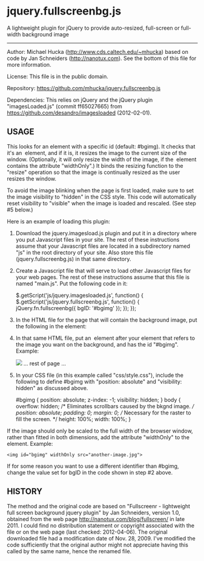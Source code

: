 jquery.fullscreenbg.js
======================

A lightweight plugin for jQuery to provide auto-resized, full-screen or
full-width background image

- - -

Author:        Michael Hucka (http://www.cds.caltech.edu/~mhucka) based on code
               by Jan Schneiders (http://nanotux.com).  See the bottom of this
               file for more information.

License:       This file is in the public domain.

Repository:    https://github.com/mhucka/jquery.fullscreenbg.js
 
Dependencies:  This relies on jQuery and the jQuery plugin
               "imagesLoaded.js" (commit ff65027665) from
               https://github.com/desandro/imagesloaded (2012-02-01).

USAGE
-----

This looks for an element with a specific id (default: #bgimg).  It checks
that it's an <img> element, and if it is, it resizes the image to the current
size of the window.  (Optionally, it will only resize the width of the image,
if the <img> element contains the attribute "widthOnly".)  It binds the
resizing function to the "resize" operation so that the image is continually
resized as the user resizes the window.

To avoid the image blinking when the page is first loaded, make sure to set
the image visibility to "hidden" in the CSS style.  This code will
automatically reset visibility to "visible" when the image is loaded and
rescaled.  (See step #5 below.)

Here is an example of loading this plugin:

1. Download the jquery.imagesload.js plugin and put it in a directory where
   you put Javascript files in your site.  The rest of these instructions
   assume that your Javascript files are located in a subdirectory named "js"
   in the root directory of your site.  Also store this file
   (jquery.fullscreenbg.js) in that same directory.

2. Create a Javascript file that will serve to load other Javascript files
   for your web pages.  The rest of these instructions assume that this file
   is named "main.js".  Put the following code in it:

     $.getScript('js/jquery.imagesloaded.js', function() {
       $.getScript('js/jquery.fullscreenbg.js', function() {
         jQuery.fn.fullscreenbg({ bgID: '#bgimg' });
       });
     });

3. In the HTML file for the page that will contain the background image, put
   the following in the <head> element:

	<script src="js/jquery-1.7.1.min.js" type="text/javascript"></script>
	<script src="js/main.js" type="text/javascript"></script>

4. In that same HTML file, put an <img> element after your <body> element
   that refers to the image you want on the background, and has the id
   "#bgimg".  Example:

    <!DOCTYPE HTML PUBLIC "-//W3C//DTD HTML 4.01 Transitional//EN">
    <html>
      <head>
        <link rel="stylesheet" type="text/css" href="css/style.css" />
        <script src="js/jquery-1.7.1.min.js" type="text/javascript"></script>
        <script src="js/main.js" type="text/javascript"></script>
      </head>

      <body>
      <img id="bgimg" src="media/images/index-bg.jpg">
      ... rest of page ...

5. In your CSS file (in this example called "css/style.css"), include the
   following to define #bgimg with "position: absolute" and "visibility:
   hidden" as discussed above.

     #bgimg {
       position: absolute;
       z-index:  -1;
       visibility: hidden;
     }
     body {
       overflow: hidden; /* Eliminates scrollbars caused by the bkgnd image. */
       position: absolute;
       padding: 0;
       margin: 0;        /* Necessary for the raster to fill the screen. */
       height: 100%;
       width: 100%;
     }

If the image should only be scaled to the full width of the browser window,
rather than fitted in both dimensions, add the attribute "widthOnly" to the
<img> element.  Example:

    <img id="bgimg" widthOnly src="another-image.jpg">

If for some reason you want to use a different identifier than #bgimg, change
the value set for bgID in the code shown in step #2 above.


HISTORY
-------

The method and the original code are based on "Fullscreenr - lightweight full
screen background jquery plugin" by Jan Schneiders, version 1.0, obtained
from the web page http://nanotux.com/blog/fullscreen/ in late 2011.  I could
find no distribution statement or copyright associated with the file or on
the web page (last checked: 2012-04-06).  The original downloaded file had a
modification date of Nov. 28, 2009.  I've modified the code sufficiently that
the original author might not appreciate having this called by the same name,
hence the renamed file.
